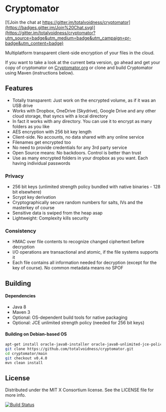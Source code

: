 Cryptomator
====================

[![Join the chat at https://gitter.im/totalvoidness/cryptomator](https://badges.gitter.im/Join%20Chat.svg)](https://gitter.im/totalvoidness/cryptomator?utm_source=badge&utm_medium=badge&utm_campaign=pr-badge&utm_content=badge)

Multiplatform transparent client-side encryption of your files in the cloud.

If you want to take a look at the current beta version, go ahead and get your copy of cryptomator on  [Cryptomator.org](https://cryptomator.org) or clone and build Cryptomator using Maven (instructions below).

## Features
- Totally transparent: Just work on the encrypted volume, as if it was an USB drive
- Works with Dropbox, OneDrive (Skydrive), Google Drive and any other cloud storage, that syncs with a local directory
- In fact it works with any directory. You can use it to encrypt as many folders as you like
- AES encryption with 256 bit key length
- Client-side. No accounts, no data shared with any online service
- Filenames get encrypted too
- No need to provide credentials for any 3rd party service
- Open Source means: No backdoors. Control is better than trust
- Use as many encrypted folders in your dropbox as you want. Each having individual passwords

### Privacy
- 256 bit keys (unlimited strength policy bundled with native binaries - 128 bit elsewhere)
- Scrypt key derivation
- Cryptographically secure random numbers for salts, IVs and the masterkey of course
- Sensitive data is swiped from the heap asap
- Lightweight: Complexity kills security

### Consistency
- HMAC over file contents to recognize changed ciphertext before decryption
- I/O operations are transactional and atomic, if the file systems supports it
- Each file contains all information needed for decryption (except for the key of course). No common metadata means no SPOF

## Building

#### Dependencies
* Java 8
* Maven 3
* Optional: OS-dependent build tools for native packaging
* Optional: JCE unlimited strength policy (needed for 256 bit keys)

#### Building on Debian-based OS
```bash
apt-get install oracle-java8-installer oracle-java8-unlimited-jce-policy fakeroot maven git
git clone https://github.com/totalvoidness/cryptomator.git
cd cryptomator/main
git checkout v0.4.0
mvn clean install
```

## License

Distributed under the MIT X Consortium license. See the LICENSE file for more info.

[![Build Status](https://travis-ci.org/totalvoidness/cryptomator.svg?branch=master)](https://travis-ci.org/totalvoidness/cryptomator)
